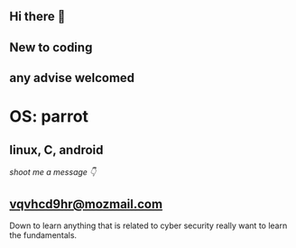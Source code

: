 ## Hi there 👋 ##
## New to coding ##
## any advise welcomed ##
# OS: parrot #
## linux, C, android ##
*shoot me a message 👇*
## vqvhcd9hr@mozmail.com ##

Down to learn anything that is related to cyber security really want to learn the fundamentals. 
